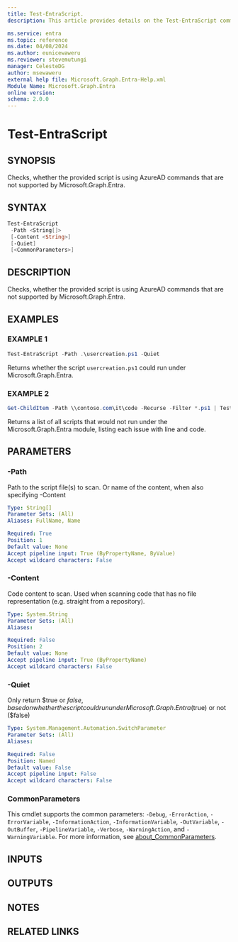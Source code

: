 ```yaml
---
title: Test-EntraScript.
description: This article provides details on the Test-EntraScript command.

ms.service: entra
ms.topic: reference
ms.date: 04/08/2024
ms.author: eunicewaweru
ms.reviewer: stevemutungi
manager: CelesteDG
author: msewaweru
external help file: Microsoft.Graph.Entra-Help.xml
Module Name: Microsoft.Graph.Entra
online version:
schema: 2.0.0
---
```


# Test-EntraScript

## SYNOPSIS

Checks, whether the provided script is using AzureAD commands that are not supported by Microsoft.Graph.Entra.

## SYNTAX

```powershell
Test-EntraScript 
 -Path <String[]> 
 [-Content <String>] 
 [-Quiet] 
 [<CommonParameters>]
```

## DESCRIPTION

Checks, whether the provided script is using AzureAD commands that are not supported by Microsoft.Graph.Entra.

## EXAMPLES

### EXAMPLE 1

```powershell
Test-EntraScript -Path .\usercreation.ps1 -Quiet
```

Returns whether the script `usercreation.ps1` could run under Microsoft.Graph.Entra.

### EXAMPLE 2

```powershell
Get-ChildItem -Path \\contoso.com\it\code -Recurse -Filter *.ps1 | Test-EntraScript
```

Returns a list of all scripts that would not run under the Microsoft.Graph.Entra module, listing each issue with line and code.

## PARAMETERS

### -Path

Path to the script file(s) to scan.
Or name of the content, when also specifying -Content

```yaml
Type: String[]
Parameter Sets: (All)
Aliases: FullName, Name

Required: True
Position: 1
Default value: None
Accept pipeline input: True (ByPropertyName, ByValue)
Accept wildcard characters: False
```

### -Content

Code content to scan.
Used when scanning code that has no file representation (e.g.
straight from a repository).

```yaml
Type: System.String
Parameter Sets: (All)
Aliases:

Required: False
Position: 2
Default value: None
Accept pipeline input: True (ByPropertyName)
Accept wildcard characters: False
```

### -Quiet

Only return $true or $false, based on whether the script could run under Microsoft.Graph.Entra ($true) or not ($false)

```yaml
Type: System.Management.Automation.SwitchParameter
Parameter Sets: (All)
Aliases:

Required: False
Position: Named
Default value: False
Accept pipeline input: False
Accept wildcard characters: False
```

### CommonParameters

This cmdlet supports the common parameters: `-Debug`, `-ErrorAction`, `-ErrorVariable`, `-InformationAction`, `-InformationVariable`, `-OutVariable`, `-OutBuffer`, `-PipelineVariable`, `-Verbose`, `-WarningAction`, and `-WarningVariable`. For more information, see [about_CommonParameters](https://go.microsoft.com/fwlink/?LinkID=113216).

## INPUTS

## OUTPUTS

## NOTES

## RELATED LINKS
